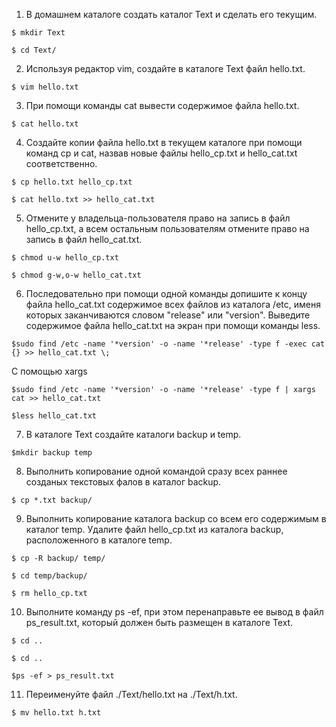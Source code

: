 1. В домашнем каталоге создать каталог Text и сделать его текущим.

  `$ mkdir Text`
  
  `$ cd Text/`

2. Используя редактор vim, создайте в каталоге Text файл hello.txt.

  `$ vim hello.txt`

3.  При помощи команды cat вывести содержимое файла hello.txt.

  `$ cat hello.txt `

4. Создайте копии файла hello.txt в текущем каталоге при помощи команд cp и cat, назвав новые файлы hello_cp.txt и hello_cat.txt соответственно.

  `$ cp hello.txt hello_cp.txt`

  `$ cat hello.txt >> hello_cat.txt`

5. Отмените у владельца-пользователя право на запись в файл hello_cp.txt, а всем остальным пользователям отмените право на запись в файл hello_cat.txt.

  `$ chmod u-w hello_cp.txt `

  `$ chmod g-w,o-w hello_cat.txt`

6. Последовательно при помощи одной команды допишите к концу файла hello_cat.txt содержимое всех файлов из каталога /etc, именя которых заканчиваются словом "release" или "version". Выведите содержимое файла hello_cat.txt на экран при помощи команды less.

  `$sudo find /etc -name '*version' -o -name '*release' -type f -exec cat {} >> hello_cat.txt \;`

С помощью xargs

  `$sudo find /etc -name '*version' -o -name '*release' -type f | xargs cat >> hello_cat.txt`

  `$less hello_cat.txt `

7. В каталоге Text создайте каталоги backup и temp.

  `$mkdir backup temp`

8. Выполнить копирование одной командой сразу всех раннее созданых текстовых фалов в каталог backup.

  `$ cp *.txt backup/`

9. Выполнить копирование каталога backup со всем его содержимым в каталог temp. Удалите файл hello_cp.txt из каталога backup, расположенного в каталоге temp.

  `$ cp -R backup/ temp/`

  `$ cd temp/backup/`

  `$ rm hello_cp.txt `

10. Выполните команду ps -ef, при этом перенаправьте ее вывод в файл ps_result.txt, который должен быть размещен в каталоге Text.

  `$ cd ..`

  `$ cd ..`

  `$ps -ef > ps_result.txt`

11. Переименуйте файл ./Text/hello.txt на ./Text/h.txt.

  `$ mv hello.txt h.txt`

